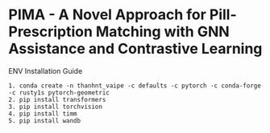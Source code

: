 # PIMA - A Novel Approach for Pill-Prescription Matching with GNN Assistance and Contrastive Learning

ENV Installation Guide

```
1. conda create -n thanhnt_vaipe -c defaults -c pytorch -c conda-forge -c rusty1s pytorch-geometric
2. pip install transformers
3. pip install torchvision
4. pip install timm
5. pip install wandb
```
